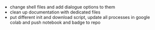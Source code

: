 * change shell files and add dialogue options to them
* clean up documentation with dedicated files
* put different init and download script, update all processes in google colab and push notebook and badge to repo
